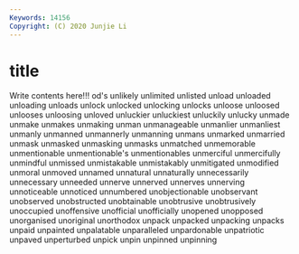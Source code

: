 ```yaml
---
Keywords: 14156
Copyright: (C) 2020 Junjie Li
---
```


# title

Write contents here!!!
od's 
unlikely 
unlimited 
unlisted 
unload 
unloaded 
unloading
unloads 
unlock 
unlocked 
unlocking 
unlocks 
unloose 
unloosed 
unlooses 
unloosing 
unloved
unluckier 
unluckiest 
unluckily 
unlucky 
unmade 
unmake 
unmakes 
unmaking 
unman 
unmanageable
unmanlier 
unmanliest 
unmanly 
unmanned 
unmannerly 
unmanning 
unmans 
unmarked 
unmarried 
unmask
unmasked 
unmasking 
unmasks 
unmatched 
unmemorable 
unmentionable 
unmentionable's 
unmentionables 
unmerciful 
unmercifully
unmindful 
unmissed 
unmistakable 
unmistakably 
unmitigated 
unmodified 
unmoral 
unmoved 
unnamed 
unnatural
unnaturally 
unnecessarily 
unnecessary 
unneeded 
unnerve 
unnerved 
unnerves 
unnerving 
unnoticeable 
unnoticed
unnumbered 
unobjectionable 
unobservant 
unobserved 
unobstructed 
unobtainable 
unobtrusive 
unobtrusively 
unoccupied 
unoffensive
unofficial 
unofficially 
unopened 
unopposed 
unorganised 
unoriginal 
unorthodox 
unpack 
unpacked 
unpacking
unpacks 
unpaid 
unpainted 
unpalatable 
unparalleled 
unpardonable 
unpatriotic 
unpaved 
unperturbed 
unpick
unpin 
unpinned 
unpinning 
